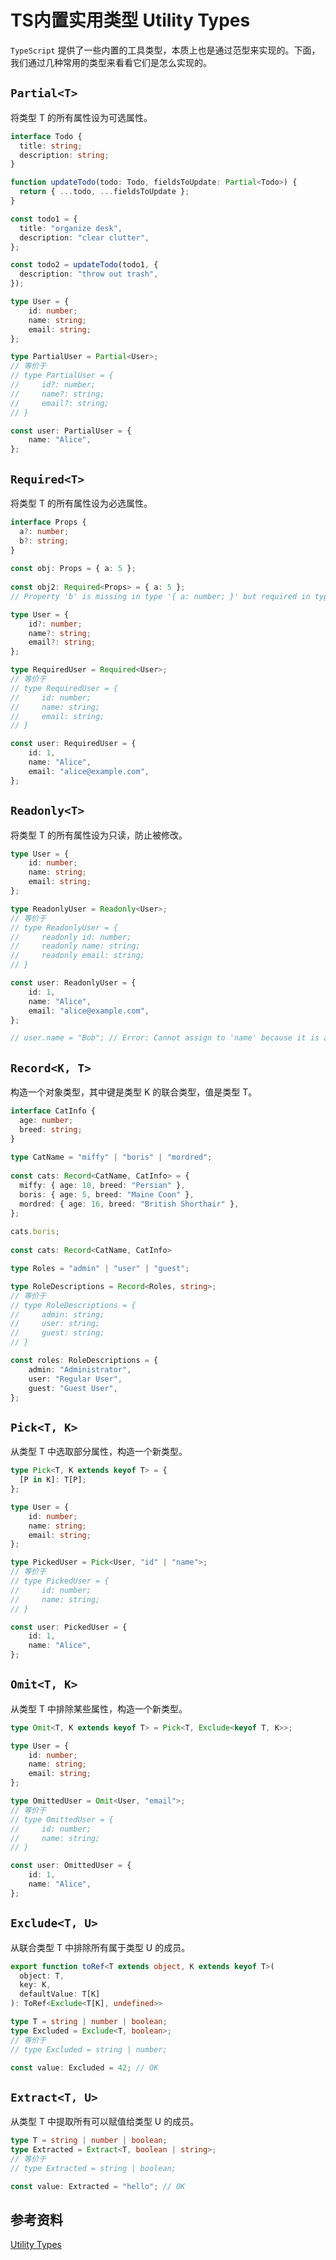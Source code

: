 # TS内置实用类型 Utility Types

`TypeScript` 提供了一些内置的工具类型，本质上也是通过范型来实现的。下面，我们通过几种常用的类型来看看它们是怎么实现的。

## `Partial<T>`

将类型 T 的所有属性设为可选属性。

```ts
interface Todo {
  title: string;
  description: string;
}

function updateTodo(todo: Todo, fieldsToUpdate: Partial<Todo>) {
  return { ...todo, ...fieldsToUpdate };
}

const todo1 = {
  title: "organize desk",
  description: "clear clutter",
};

const todo2 = updateTodo(todo1, {
  description: "throw out trash",
});
```

```ts
type User = {
    id: number;
    name: string;
    email: string;
};

type PartialUser = Partial<User>;
// 等价于
// type PartialUser = {
//     id?: number;
//     name?: string;
//     email?: string;
// }

const user: PartialUser = {
    name: "Alice",
};
```

## `Required<T>`

将类型 T 的所有属性设为必选属性。

```ts
interface Props {
  a?: number;
  b?: string;
}
 
const obj: Props = { a: 5 };
 
const obj2: Required<Props> = { a: 5 };
// Property 'b' is missing in type '{ a: number; }' but required in type 'Required<Props>'.
```

```ts
type User = {
    id?: number;
    name?: string;
    email?: string;
};

type RequiredUser = Required<User>;
// 等价于
// type RequiredUser = {
//     id: number;
//     name: string;
//     email: string;
// }

const user: RequiredUser = {
    id: 1,
    name: "Alice",
    email: "alice@example.com",
};
```

## `Readonly<T>`

将类型 T 的所有属性设为只读，防止被修改。

```ts
type User = {
    id: number;
    name: string;
    email: string;
};

type ReadonlyUser = Readonly<User>;
// 等价于
// type ReadonlyUser = {
//     readonly id: number;
//     readonly name: string;
//     readonly email: string;
// }

const user: ReadonlyUser = {
    id: 1,
    name: "Alice",
    email: "alice@example.com",
};

// user.name = "Bob"; // Error: Cannot assign to 'name' because it is a read-only property.
```

## `Record<K, T>`

构造一个对象类型，其中键是类型 K 的联合类型，值是类型 T。

```ts
interface CatInfo {
  age: number;
  breed: string;
}
 
type CatName = "miffy" | "boris" | "mordred";
 
const cats: Record<CatName, CatInfo> = {
  miffy: { age: 10, breed: "Persian" },
  boris: { age: 5, breed: "Maine Coon" },
  mordred: { age: 16, breed: "British Shorthair" },
};
 
cats.boris;
 
const cats: Record<CatName, CatInfo>
```

```ts
type Roles = "admin" | "user" | "guest";

type RoleDescriptions = Record<Roles, string>;
// 等价于
// type RoleDescriptions = {
//     admin: string;
//     user: string;
//     guest: string;
// }

const roles: RoleDescriptions = {
    admin: "Administrator",
    user: "Regular User",
    guest: "Guest User",
};
```

## `Pick<T, K>`

从类型 T 中选取部分属性，构造一个新类型。

```ts
type Pick<T, K extends keyof T> = {
  [P in K]: T[P];
};
```

```ts
type User = {
    id: number;
    name: string;
    email: string;
};

type PickedUser = Pick<User, "id" | "name">;
// 等价于
// type PickedUser = {
//     id: number;
//     name: string;
// }

const user: PickedUser = {
    id: 1,
    name: "Alice",
};

```

## `Omit<T, K>`

从类型 T 中排除某些属性，构造一个新类型。

```ts
type Omit<T, K extends keyof T> = Pick<T, Exclude<keyof T, K>>;
```

```ts
type User = {
    id: number;
    name: string;
    email: string;
};

type OmittedUser = Omit<User, "email">;
// 等价于
// type OmittedUser = {
//     id: number;
//     name: string;
// }

const user: OmittedUser = {
    id: 1,
    name: "Alice",
};

```

## `Exclude<T, U>`

从联合类型 T 中排除所有属于类型 U 的成员。

```ts
export function toRef<T extends object, K extends keyof T>(
  object: T,
  key: K,
  defaultValue: T[K]
): ToRef<Exclude<T[K], undefined>>
```

```ts
type T = string | number | boolean;
type Excluded = Exclude<T, boolean>;
// 等价于
// type Excluded = string | number;

const value: Excluded = 42; // OK
```

## `Extract<T, U>`

从类型 T 中提取所有可以赋值给类型 U 的成员。

```ts
type T = string | number | boolean;
type Extracted = Extract<T, boolean | string>;
// 等价于
// type Extracted = string | boolean;

const value: Extracted = "hello"; // OK
```

## 参考资料

[Utility Types](https://www.typescriptlang.org/docs/handbook/utility-types.html)
